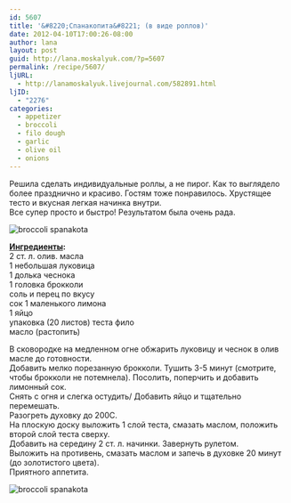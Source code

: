 ```yaml
---
id: 5607
title: '&#8220;Спанакопита&#8221; (в виде роллов)'
date: 2012-04-10T17:00:26-08:00
author: lana
layout: post
guid: http://lana.moskalyuk.com/?p=5607
permalink: /recipe/5607/
ljURL:
  - http://lanamoskalyuk.livejournal.com/582891.html
ljID:
  - "2276"
categories:
  - appetizer
  - broccoli
  - filo dough
  - garlic
  - olive oil
  - onions
---
```

Решила сделать индивидуальные роллы, а не пирог. Как то выглядело более празднично и красиво. Гостям тоже понравилось. Хрустящее тесто и вкусная легкая начинка внутри.  
Все супер просто и быстро! Результатом была очень рада.

![broccoli spanakota](http://farm8.staticflickr.com/7092/6919936758_3a3db1d315_z.jpg) 

**[Ингредиенты](http://steamykitchen.com/20999-broccoli-spanakopita-recipe.html):**  
2 ст. л. олив. масла  
1 небольшая луковица  
1 долька чеснока  
1 головка брокколи  
соль и перец по вкусу  
сок 1 маленького лимона  
1 яйцо  
упаковка (20 листов) теста фило  
масло (растопить)

В сковородке на медленном огне обжарить луковицу и чеснок в олив масле до готовности.  
Добавить мелко порезанную брокколи. Тушить 3-5 минут (смотрите, чтобы брокколи не потемнела). Посолить, поперчить и добавить лимонный сок.  
Снять с огня и слегка остудить/ Добавить яйцо и тщательно перемешать.  
Разогреть духовку до 200С.  
На плоскую доску выложить 1 слой теста, смазать маслом, положить второй слой теста сверху.  
Добавить на середину 2 ст. л. начинки. Завернуть рулетом.  
Выложить на противень, смазать маслом и запечь в духовке 20 минут (до золотистого цвета).  
Приятного аппетита.

![broccoli spanakota](http://farm8.staticflickr.com/7280/7066017261_3379127e36_z.jpg)